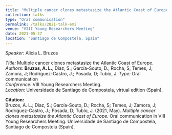 ```yaml
---
title: "Multiple cancer clones metastasize the Atlantic Coast of Europe"
collection: talks
type: "Oral communication"
permalink: /talks/2021-talk-emi
venue: "VIII Young Researchers Meeting"
date: 2021-05-27
location: "Santiago de Compostela, Spain"
---
```


*Speaker:* Alicia L. Bruzos  

*Title:* Multiple cancer clones metastasize the Atlantic Coast of Europe.  
*Authors:* **Bruzos, A. L.**; Díaz, S.; García-Souto, D.; Rocha, S; Temes, J; Zamora, J; Rodríguez-Castro, J.; Posada, D; Tubío, J. 
*Type:* Oral communication  
*Conference:* VIII Young Researchers Meeting.  
*Location:* Universidade de Santiago de Compostela, virtual edition (Spain).  

**Citation:**  
Bruzos, A. L.; Díaz, S.; García-Souto, D.; Rocha, S; Temes, J; Zamora, J; Rodríguez-Castro, J.; Posada, D; Tubío, J. (2021, May). *Multiple cancer clones metastasize the Atlantic Coast of Europe.* Oral communication in VIII Young Researchers Meeting. Universidade de Santiago de Compostela, Santiago de Compostela (Spain).
